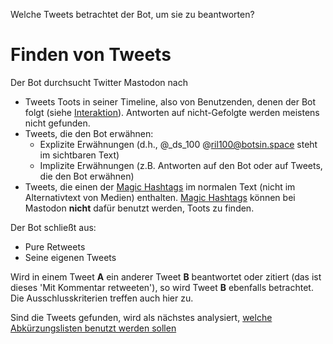 <p id="meta">
<title>DS-100: Finden von Tweets</title>
<desc>Welche Tweets betrachtet der Bot, um sie zu beantworten?</desc>
</p>

Finden von Tweets
=================

Der Bot durchsucht <span class="only-twitter">Twitter</span> <span
class="only-mastodon">Mastodon</span> nach

- <span class="only-twitter">Tweets</span> <span
  class="only-mastodon">Toots</span> in seiner Timeline, also von
  Benutzenden, denen der Bot folgt (siehe
  [Interaktion](/interaktion.html)). Antworten auf nicht-Gefolgte werden
  meistens nicht gefunden.
- Tweets, die den Bot erwähnen:
  - Explizite Erwähnungen (d.h., <span
    class="only-twitter">@\_ds\_100</span> <span
    class="only-mastodon">@ril100@botsin.space</span> steht im
    sichtbaren Text)
  - Implizite Erwähnungen (z.B. Antworten auf den Bot oder auf Tweets,
    die den Bot erwähnen)
- <span class="only-twitter">Tweets, die einen der [Magic
  Hashtags](/finde-listen.html) im normalen Text (nicht im
  Alternativtext von Medien) enthalten.</span> <span
  class="only-mastodon">[Magic Hashtags](/finde-listen.html) können bei
  Mastodon **nicht** dafür benutzt werden, Toots zu finden.</span>

Der Bot schließt aus:

- Pure Retweets
- Seine eigenen Tweets

Wird in einem Tweet **A** ein anderer Tweet **B** beantwortet oder
zitiert (das ist dieses 'Mit Kommentar retweeten'), so wird Tweet **B**
ebenfalls betrachtet. Die Ausschlusskriterien treffen auch hier zu.

Sind die Tweets gefunden, wird als nächstes analysiert, [welche
Abkürzungslisten benutzt werden sollen](/finde-listen.html)
